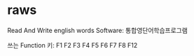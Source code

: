 # raws
Read And Write english words Software: 통합영단어학습프로그램

쓰는 Function 키: F1 F2 F3 F4 F5 F6 F7 F8 F12
